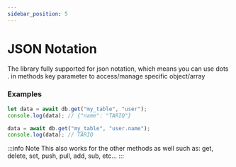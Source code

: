 ```yaml
---
sidebar_position: 5
---
```


# JSON Notation

The library fully supported for json notation, which means you can use <span class="optional">dots .</span> in methods key parameter to access/manage specific object/array

### Examples
```js
let data = await db.get("my_table", "user");
console.log(data); // {"name": "TARIQ"}

data = await db.get("my_table", "user.name");
console.log(data); // TARIQ
```

:::info Note
This also works for the other methods as well such as: get, delete, set, push, pull, add, sub, etc...
:::